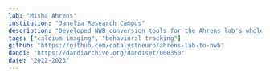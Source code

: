 ```yaml
---
lab: "Misha Ahrens"
institution: "Janelia Research Campus"
description: "Developed NWB conversion tools for the Ahrens lab's whole-brain calcium imaging data in zebrafish. The project includes conversion of complex behavioral and neural recording datasets, including studies of glia-neuron interactions and behavioral state transitions. The data pipeline handles multi-modal integration of calcium imaging, behavioral measurements, and experimental metadata."
tags: ["calcium imaging", "behavioral tracking"]
github: "https://github.com/catalystneuro/ahrens-lab-to-nwb"
dandi: "https://dandiarchive.org/dandiset/000350"
date: "2022-2023"
---
```

